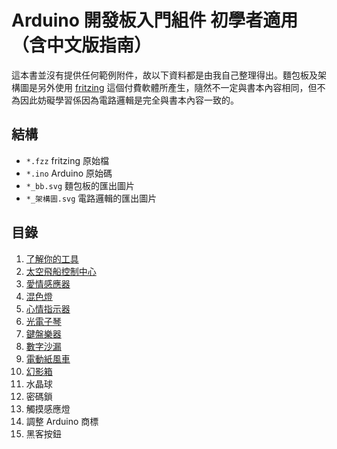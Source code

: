 # Arduino 開發板入門組件 初學者適用（含中文版指南）

這本書並沒有提供任何範例附件，故以下資料都是由我自己整理得出。麵包板及架構圖是另外使用 [fritzing](https://fritzing.org/) 這個付費軟體所產生，隨然不一定與書本內容相同，但不為因此妨礙學習係因為電路邏輯是完全與書本內容一致的。

## 結構

- `*.fzz` fritzing 原始檔
- `*.ino` Arduino 原始碼
- `*_bb.svg` 麵包板的匯出圖片
- `*_架構圖.svg` 電路邏輯的匯出圖片

## 目錄

1. [了解你的工具](./ch01)
2. [太空飛船控制中心](./ch02)
3. [愛情感應器](./ch03)
4. [混色燈](./ch04)
5. [心情指示器](./ch05)
6. [光電子琴](./ch06)
7. [鍵盤樂器](./ch07)
8. [數字沙漏](./ch08)
9. [電動紙風車](./ch09)
10. [幻影箱](./ch10)
11. 水晶球
12. 密碼鎖
13. 觸摸感應燈
14. 調整 Arduino 商標
15. 黑客按鈕

